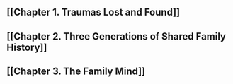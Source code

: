 ## [[Chapter 1. Traumas Lost and Found]]
## [[Chapter 2. Three Generations of Shared Family History]]
## [[Chapter 3. The Family Mind]]
